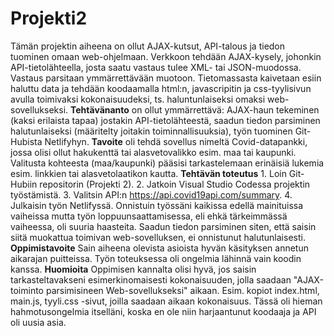# Projekti2 
Tämän projektin aiheena on ollut AJAX-kutsut, API-talous ja tiedon tuominen omaan web-ohjelmaan. Verkkoon tehdään AJAX-kysely, johonkin API-tietolähteella, josta saatu vastaus tulee XML- tai JSON-muodossa. Vastaus parsitaan ymmärrettävään muotoon. Tietomassasta kaivetaan esiin haluttu data ja tehdään koodaamalla html:n, javascripitin ja css-tyylisivun avulla toimivaksi kokonaisuudeksi, ts. haluntunlaiseksi omaksi web-sovellukseksi.
**Tehtävänanto** on ollut ymmärrettävä: AJAX-haun tekeminen (kaksi erilaista tapaa) jostakin API-tietolähteestä, saadun tiedon parsiminen halutunlaiseksi (määritelty joitakin toiminnallisuuksia), työn tuominen Git-Hubista Netlifyhyn.
**Tavoite** oli tehdä sovellus nimeltä Covid-datapankki, jossa olisi ollut hakukenttä tai alasvetovalikko esim. maa tai kaupunki. Valitusta kohteesta (maa/kaupunki) pääsisi tarkastelemaan erinäisiä lukemia esim. linkkien tai alasvetolaatikon kautta.
**Tehtävän toteutus** 1. Loin Git-Hubiin repositorin (Projekti 2). 2. Jatkoin Visual Studio Codessa projektin työstämistä. 3. Valitsin API:n https://api.covid19api.com/summary. 4. Julkaisin työn Netlifyssä. Onnistuin työssäni kaikissa edellä mainituissa vaiheissa mutta työn loppuunsaattamisessa, eli ehkä tärkeimmässä vaiheessa, oli suuria haasteita. Saadun tiedon parsiminen siten, että saisin siitä muokattua toimivan web-sovelluksen, ei onnistunut halutunlaisesti. 
**Oppimistavoite** Sain aiheena olevista asioista hyvän käsityksen annetun aikarajan puitteissa. Työn toteuksessa oli ongelmia lähinnä vain koodin kanssa. 
**Huomioita** Oppimisen kannalta olisi hyvä, jos saisin tarkasteltavakseni esimerkinomaisesti kokonaisuuden, jolla saadaan "AJAX-toiminto parsimisineen Web-sovellukseksi" aikaan. Esim. kopiot index.html, main.js, tyyli.css -sivut, joilla saadaan aikaan kokonaisuus. Tässä oli hieman hahmotusongelmia itselläni, koska en ole niin harjaantunut koodaaja ja API oli uusia asia. 
